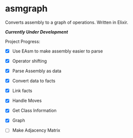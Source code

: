 # asmgraph
Converts assembly to a graph of operations. Written in Elixir. 

***Currently Under Development***

Project Progress:

 - [X] Use EAsm to make assembly easier to parse
 - [X] Operator shifting
 - [X] Parse Assembly as data
 - [X] Convert data to facts
 - [X] Link facts
 - [X] Handle Moves
 - [X] Get Class Information
 - [X] Graph
 - [ ] Make Adjacency Matrix


